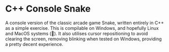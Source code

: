 # C++ Console Snake

A console version of the classic arcade game Snake, written entirely in C++ as a simple exercise. This is compilable on Windows, and hopefully Linux and MacOS systems (🤞). It also utilises cursor repositioning to avoid clearing the screen, removing blinking when tested on Windows, providing a pretty decent experience.
